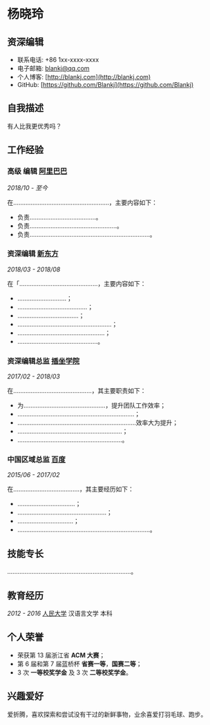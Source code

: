 # 杨晓玲

## 资深编辑

- 联系电话: +86 1xx-xxxx-xxxx
- 电子邮箱: [blankj@qq.com](blankj@qq.com)
- 个人博客: [http://blankj.com](http://blankj.com)
- GitHub: [https://github.com/Blankj](https://github.com/Blankj)


## 自我描述

有人比我更优秀吗？


## 工作经验

### **高级 编辑** [阿里巴巴](https://www.alibabagroup.com)

*2018/10 - 至今*

在.......................................................，主要内容如下：

* 负责......................................。
* 负责..................................................。
* 负责.....................................................................。


### **资深编辑** [新东方](https://www.u51.com)

*2018/03 - 2018/08*

在「.............................................，主要内容如下：

* ............................；
* ........................................；
* ...................................；
* ......................................................；
* ..................................................；
* ..............................................。


### **资深编辑总监** [插坐学院](http://www.ecarx.com.cn)

*2017/02 - 2018/03*

在.............................................，其主要职责如下：

* 为...............................................，提升团队工作效率；
* ...................................................................；
* ....................................................................效率大为提升；
* ............................................................；
* ............................................................。

### **中国区域总监** [百度](http://www.53iq.com)


*2015/06 - 2017/02*

在......................................，其主要经历如下：

* .................................；
* ...................................................；
* ................................；
* ............................................................................。


## 技能专长

.......................................................................。


## 教育经历

*2012 - 2016* [人民大学](http://www.zjicm.edu.cn) 汉语言文学 本科


## 个人荣誉

* 荣获第 13 届浙江省 **ACM 大赛**；
* 第 6 届和第 7 届蓝桥杯 **省赛一等**，**国赛二等**；
* 3 次 **一等校奖学金** 及 3 次 **二等校奖学金**。


## 兴趣爱好

爱折腾，喜欢探索和尝试没有干过的新鲜事物，业余喜爱打羽毛球、跑步。
